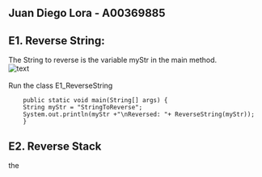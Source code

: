 ## Juan Diego Lora - A00369885

## E1. Reverse String:
The String to reverse is the variable myStr in the main method.<br>
![text](https://github.com/JD-Lora1/Stack-and-Queue/ReverseString.png)<br><br>
Run the class E1_ReverseString

        public static void main(String[] args) {
        String myStr = "StringToReverse";
        System.out.println(myStr +"\nReversed: "+ ReverseString(myStr));
        }
## E2. Reverse Stack
the